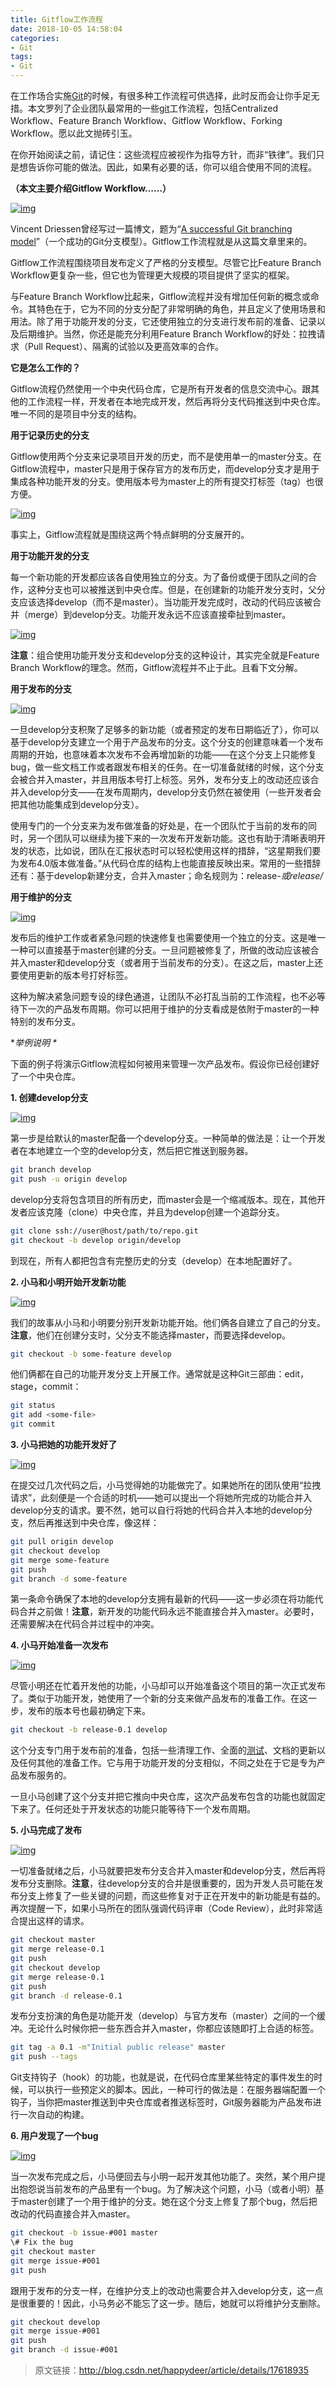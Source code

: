 ```yaml
---
title: Gitflow工作流程
date: 2018-10-05 14:58:04
categories:
- Git
tags:
- Git
---
```




在工作场合实施[Git](http://lib.csdn.net/base/git)的时候，有很多种工作流程可供选择，此时反而会让你手足无措。本文罗列了企业团队最常用的一些[git](http://lib.csdn.net/base/git)工作流程，包括Centralized Workflow、Feature Branch Workflow、Gitflow Workflow、Forking Workflow。愿以此文抛砖引玉。

在你开始阅读之前，请记住：这些流程应被视作为指导方针，而非“铁律”。我们只是想告诉你可能的做法。因此，如果有必要的话，你可以组合使用不同的流程。

**（本文主要介绍Gitflow Workflow……）**

[![img](http://blog.didispace.com/content/images/posts/gitflow-info-1.png)](http://blog.didispace.com/content/images/posts/gitflow-info-1.png)

Vincent Driessen曾经写过一篇博文，题为“[A successful Git branching model](http://nvie.com/posts/a-successful-git-branching-model/)”（一个成功的Git分支模型）。Gitflow工作流程就是从这篇文章里来的。

Gitflow工作流程围绕项目发布定义了严格的分支模型。尽管它比Feature Branch Workflow更复杂一些，但它也为管理更大规模的项目提供了坚实的框架。

与Feature Branch Workflow比起来，Gitflow流程并没有增加任何新的概念或命令。其特色在于，它为不同的分支分配了非常明确的角色，并且定义了使用场景和用法。除了用于功能开发的分支，它还使用独立的分支进行发布前的准备、记录以及后期维护。当然，你还是能充分利用Feature Branch Workflow的好处：拉拽请求（Pull Request）、隔离的试验以及更高效率的合作。

**它是怎么工作的？**

Gitflow流程仍然使用一个中央代码仓库，它是所有开发者的信息交流中心。跟其他的工作流程一样，开发者在本地完成开发，然后再将分支代码推送到中央仓库。唯一不同的是项目中分支的结构。

**用于记录历史的分支**

Gitflow使用两个分支来记录项目开发的历史，而不是使用单一的master分支。在Gitflow流程中，master只是用于保存官方的发布历史，而develop分支才是用于集成各种功能开发的分支。使用版本号为master上的所有提交打标签（tag）也很方便。

[![img](http://blog.didispace.com/content/images/posts/gitflow-info-2.png)](http://blog.didispace.com/content/images/posts/gitflow-info-2.png)

事实上，Gitflow流程就是围绕这两个特点鲜明的分支展开的。

**用于功能开发的分支**

每一个新功能的开发都应该各自使用独立的分支。为了备份或便于团队之间的合作，这种分支也可以被推送到中央仓库。但是，在创建新的功能开发分支时，父分支应该选择develop（而不是master）。当功能开发完成时，改动的代码应该被合并（merge）到develop分支。功能开发永远不应该直接牵扯到master。

[![img](http://blog.didispace.com/content/images/posts/gitflow-info-3.png)](http://blog.didispace.com/content/images/posts/gitflow-info-3.png)

**注意**：组合使用功能开发分支和develop分支的这种设计，其实完全就是Feature Branch Workflow的理念。然而，Gitflow流程并不止于此。且看下文分解。

**用于发布的分支**

[![img](http://blog.didispace.com/content/images/posts/gitflow-info-4.png)](http://blog.didispace.com/content/images/posts/gitflow-info-4.png)

一旦develop分支积聚了足够多的新功能（或者预定的发布日期临近了），你可以基于develop分支建立一个用于产品发布的分支。这个分支的创建意味着一个发布周期的开始，也意味着本次发布不会再增加新的功能——在这个分支上只能修复bug，做一些文档工作或者跟发布相关的任务。在一切准备就绪的时候，这个分支会被合并入master，并且用版本号打上标签。另外，发布分支上的改动还应该合并入develop分支——在发布周期内，develop分支仍然在被使用（一些开发者会把其他功能集成到develop分支）。

使用专门的一个分支来为发布做准备的好处是，在一个团队忙于当前的发布的同时，另一个团队可以继续为接下来的一次发布开发新功能。这也有助于清晰表明开发的状态，比如说，团队在汇报状态时可以轻松使用这样的措辞，“这星期我们要为发布4.0版本做准备。”从代码仓库的结构上也能直接反映出来。常用的一些措辞还有：基于develop新建分支，合并入master；命名规则为：release-*或release/*

**用于维护的分支**

[![img](http://blog.didispace.com/content/images/posts/gitflow-info-5.png)](http://blog.didispace.com/content/images/posts/gitflow-info-5.png)

发布后的维护工作或者紧急问题的快速修复也需要使用一个独立的分支。这是唯一一种可以直接基于master创建的分支。一旦问题被修复了，所做的改动应该被合并入master和develop分支（或者用于当前发布的分支）。在这之后，master上还要使用更新的版本号打好标签。

这种为解决紧急问题专设的绿色通道，让团队不必打乱当前的工作流程，也不必等待下一次的产品发布周期。你可以把用于维护的分支看成是依附于master的一种特别的发布分支。

**举例说明 \**

下面的例子将演示Gitflow流程如何被用来管理一次产品发布。假设你已经创建好了一个中央仓库。

**1. 创建develop分支**

[![img](http://blog.didispace.com/content/images/posts/gitflow-info-6.png)](http://blog.didispace.com/content/images/posts/gitflow-info-6.png)

第一步是给默认的master配备一个develop分支。一种简单的做法是：让一个开发者在本地建立一个空的develop分支，然后把它推送到服务器。

```bash
git branch develop
git push -u origin develop
```

develop分支将包含项目的所有历史，而master会是一个缩减版本。现在，其他开发者应该克隆（clone）中央仓库，并且为develop创建一个追踪分支。

```bash
git clone ssh://user@host/path/to/repo.git
git checkout -b develop origin/develop
```

到现在，所有人都把包含有完整历史的分支（develop）在本地配置好了。

**2. 小马和小明开始开发新功能**

[![img](http://blog.didispace.com/content/images/posts/gitflow-info-7.png)](http://blog.didispace.com/content/images/posts/gitflow-info-7.png)

我们的故事从小马和小明要分别开发新功能开始。他们俩各自建立了自己的分支。**注意**，他们在创建分支时，父分支不能选择master，而要选择develop。

```bash
git checkout -b some-feature develop
```

他们俩都在自己的功能开发分支上开展工作。通常就是这种Git三部曲：edit，stage，commit：

```bash
git status
git add <some-file>
git commit
```

**3. 小马把她的功能开发好了**

[![img](http://blog.didispace.com/content/images/posts/gitflow-info-8.png)](http://blog.didispace.com/content/images/posts/gitflow-info-8.png)

在提交过几次代码之后，小马觉得她的功能做完了。如果她所在的团队使用“拉拽请求”，此刻便是一个合适的时机——她可以提出一个将她所完成的功能合并入develop分支的请求。要不然，她可以自行将她的代码合并入本地的develop分支，然后再推送到中央仓库，像这样：

```bash
git pull origin develop
git checkout develop
git merge some-feature
git push
git branch -d some-feature
```

第一条命令确保了本地的develop分支拥有最新的代码——这一步必须在将功能代码合并之前做！**注意**，新开发的功能代码永远不能直接合并入master。必要时，还需要解决在代码合并过程中的冲突。

**4. 小马开始准备一次发布**

[![img](http://blog.didispace.com/content/images/posts/gitflow-info-9.png)](http://blog.didispace.com/content/images/posts/gitflow-info-9.png)

尽管小明还在忙着开发他的功能，小马却可以开始准备这个项目的第一次正式发布了。类似于功能开发，她使用了一个新的分支来做产品发布的准备工作。在这一步，发布的版本号也最初确定下来。

```bash
git checkout -b release-0.1 develop
```

这个分支专门用于发布前的准备，包括一些清理工作、全面的[测试](http://lib.csdn.net/base/softwaretest)、文档的更新以及任何其他的准备工作。它与用于功能开发的分支相似，不同之处在于它是专为产品发布服务的。

一旦小马创建了这个分支并把它推向中央仓库，这次产品发布包含的功能也就固定下来了。任何还处于开发状态的功能只能等待下一个发布周期。

**5. 小马完成了发布**

[![img](http://blog.didispace.com/content/images/posts/gitflow-info-10.png)](http://blog.didispace.com/content/images/posts/gitflow-info-10.png)

一切准备就绪之后，小马就要把发布分支合并入master和develop分支，然后再将发布分支删除。**注意**，往develop分支的合并是很重要的，因为开发人员可能在发布分支上修复了一些关键的问题，而这些修复对于正在开发中的新功能是有益的。再次提醒一下，如果小马所在的团队强调代码评审（Code Review），此时非常适合提出这样的请求。

```bash
git checkout master
git merge release-0.1
git push
git checkout develop
git merge release-0.1
git push
git branch -d release-0.1
```

发布分支扮演的角色是功能开发（develop）与官方发布（master）之间的一个缓冲。无论什么时候你把一些东西合并入master，你都应该随即打上合适的标签。

```bash
git tag -a 0.1 -m"Initial public release" master
git push --tags
```

Git支持钩子（hook）的功能，也就是说，在代码仓库里某些特定的事件发生的时候，可以执行一些预定义的脚本。因此，一种可行的做法是：在服务器端配置一个钩子，当你把master推送到中央仓库或者推送标签时，Git服务器能为产品发布进行一次自动的构建。

**6. 用户发现了一个bug**

[![img](http://blog.didispace.com/content/images/posts/gitflow-info-11.png)](http://blog.didispace.com/content/images/posts/gitflow-info-11.png)

当一次发布完成之后，小马便回去与小明一起开发其他功能了。突然，某个用户提出抱怨说当前发布的产品里有一个bug。为了解决这个问题，小马（或者小明）基于master创建了一个用于维护的分支。她在这个分支上修复了那个bug，然后把改动的代码直接合并入master。

```bash
git checkout -b issue-#001 master
\# Fix the bug
git checkout master
git merge issue-#001
git push
```

跟用于发布的分支一样，在维护分支上的改动也需要合并入develop分支，这一点是很重要的！因此，小马务必不能忘了这一步。随后，她就可以将维护分支删除。

```bash
git checkout develop
git merge issue-#001
git push
git branch -d issue-#001
```



> 原文链接：http://blog.csdn.net/happydeer/article/details/17618935
